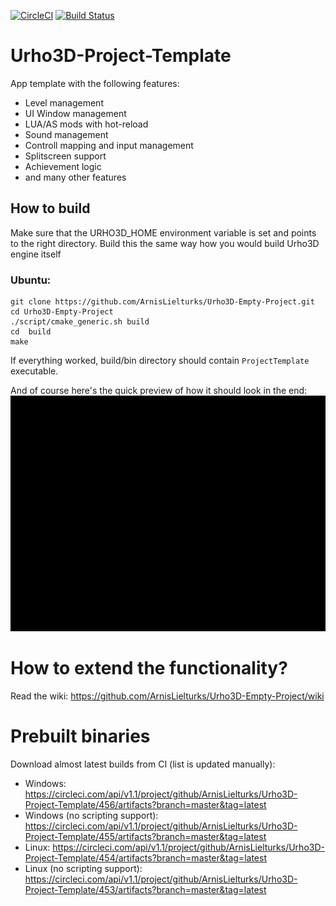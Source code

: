 [![CircleCI](https://circleci.com/gh/ArnisLielturks/Urho3D-Project-Template/tree/master.svg?style=svg)](https://circleci.com/gh/ArnisLielturks/Urho3D-Empty-Project/tree/master)
[![Build Status](https://travis-ci.org/ArnisLielturks/Urho3D-Project-Template.svg?branch=master)](https://travis-ci.org/ArnisLielturks/Urho3D-Project-Template)

# Urho3D-Project-Template
App template with the following features:
* Level management
* UI Window management
* LUA/AS mods with hot-reload
* Sound management
* Controll mapping and input management
* Splitscreen support
* Achievement logic
* and many other features

## How to build
Make sure that the URHO3D_HOME environment variable is set and points to the right directory. Build this the same way how you would build Urho3D engine itself

### Ubuntu:
```
git clone https://github.com/ArnisLielturks/Urho3D-Empty-Project.git
cd Urho3D-Empty-Project
./script/cmake_generic.sh build
cd  build
make
```


If everything worked, build/bin directory should contain `ProjectTemplate` executable.


And of course here's the quick preview of how it should look in the end:
![alt tag](https://github.com/ArnisLielturks/Urho3D-Empty-Project/blob/master/Screenshots/preview.gif)


# How to extend the functionality?
Read the wiki: https://github.com/ArnisLielturks/Urho3D-Empty-Project/wiki

# Prebuilt binaries
Download almost latest builds from CI (list is updated manually):
* Windows: https://circleci.com/api/v1.1/project/github/ArnisLielturks/Urho3D-Project-Template/456/artifacts?branch=master&tag=latest
* Windows (no scripting support): https://circleci.com/api/v1.1/project/github/ArnisLielturks/Urho3D-Project-Template/455/artifacts?branch=master&tag=latest
* Linux: https://circleci.com/api/v1.1/project/github/ArnisLielturks/Urho3D-Project-Template/454/artifacts?branch=master&tag=latest
* Linux (no scripting support): https://circleci.com/api/v1.1/project/github/ArnisLielturks/Urho3D-Project-Template/453/artifacts?branch=master&tag=latest

